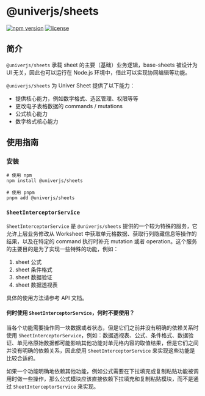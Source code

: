 # @univerjs/sheets

[![npm version](https://img.shields.io/npm/v/@univerjs/sheets)](https://npmjs.org/package/@univerjs/sheets)
[![license](https://img.shields.io/npm/l/@univerjs/sheets)](https://img.shields.io/npm/l/@univerjs/sheets)

## 简介

`@univerjs/sheets` 承载 sheet 的主要（基础）业务逻辑，base-sheets 被设计为 UI 无关，因此也可以运行在 Node.js 环境中，借此可以实现协同编辑等功能。

`@univerjs/sheets` 为 Univer Sheet 提供了以下能力：

* 提供核心能力，例如数字格式、选区管理、权限等等
* 更改电子表格数据的 commands / mutations
* 公式核心能力
* 数字格式核心能力

## 使用指南

### 安装

```shell
# 使用 npm
npm install @univerjs/sheets

# 使用 pnpm
pnpm add @univerjs/sheets
```

### `SheetInterceptorService`

`SheetInterceptorService` 是 `@univerjs/sheets` 提供的一个较为特殊的服务，它允许上层业务修改从 Worksheet 中获取单元格数据、获取行列隐藏信息等操作的结果，以及在特定的 command 执行时补充 mutation 或者 operation。这个服务的主要目的是为了实现一些特殊的功能，例如：

1. sheet 公式
2. sheet 条件格式
3. sheet 数据验证
4. sheet 数据透视表

具体的使用方法请参考 API 文档。

#### **何时使用 `SheetInterceptorService`，何时不要使用？**

当各个功能需要操作同一块数据或者状态，但是它们之前并没有明确的依赖关系时使用 `SheetInterceptorService`，例如：数据透视表、公式、条件格式、数据验证、单元格原始数据都可能影响其他功能对单元格内容的取值结果，但是它们之间并没有明确的依赖关系，因此使用 `SheetInterceptorService` 来实现这些功能是比较合适的。

如果一个功能明确地依赖其他功能，例如公式需要在下拉填充或复制粘贴功能被调用时做一些操作，那么公式模块应该直接依赖下拉填充和复制粘贴模块，而不是通过 `SheetInterceptorService` 来实现。
